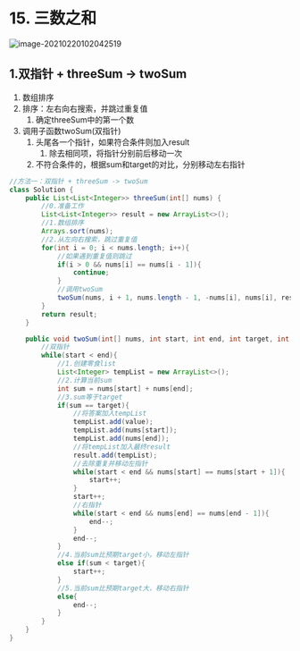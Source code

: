 # 15. 三数之和

![image-20210220102042519](https://raw.githubusercontent.com/TWDH/Leetcode-From-Zero/pictures/img/image-20210220102042519.png)

## 1.双指针 + threeSum -> twoSum

1. 数组排序
2. 排序：左右向右搜索，并跳过重复值
   1. 确定threeSum中的第一个数
3. 调用子函数twoSum(双指针)
   1. 头尾各一个指针，如果符合条件则加入result
      1. 除去相同项，将指针分别前后移动一次
   2. 不符合条件的，根据sum和target的对比，分别移动左右指针

```java
//方法一：双指针 + threeSum -> twoSum
class Solution {
    public List<List<Integer>> threeSum(int[] nums) {
        //0.准备工作
        List<List<Integer>> result = new ArrayList<>();
        //1.数组排序
        Arrays.sort(nums);
        //2.从左向右搜索，跳过重复值
        for(int i = 0; i < nums.length; i++){
            //如果遇到重复值则跳过
            if(i > 0 && nums[i] == nums[i - 1]){
                continue;
            }
            //调用twoSum
            twoSum(nums, i + 1, nums.length - 1, -nums[i], nums[i], result);
        }
        return result;
    }

    public void twoSum(int[] nums, int start, int end, int target, int value, List<List<Integer>> result){
        //双指针
        while(start < end){
            //1.创建零食list
            List<Integer> tempList = new ArrayList<>();
            //2.计算当前sum
            int sum = nums[start] + nums[end];
            //3.sum等于target
            if(sum == target){
                //将答案加入tempList
                tempList.add(value);
                tempList.add(nums[start]);
                tempList.add(nums[end]);
                //将tempList加入最终result
                result.add(tempList);
                //去除重复并移动左指针
                while(start < end && nums[start] == nums[start + 1]){
                    start++;
                }
                start++;
                //右指针
                while(start < end && nums[end] == nums[end - 1]){
                    end--;
                }
                end--;
            }
            //4.当前sum比预期target小，移动左指针
            else if(sum < target){
                start++;
            }
            //5.当前sum比预期target大，移动右指针
            else{
                end--;
            }
        }
    }
}
```

